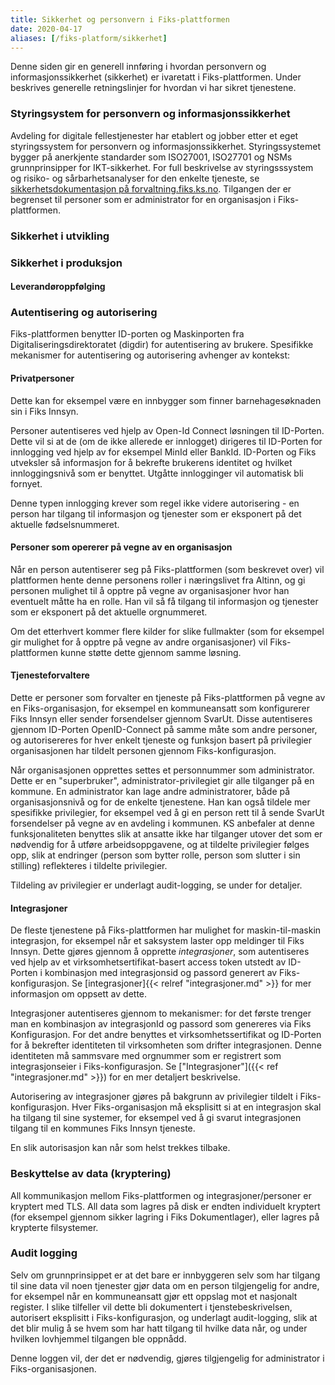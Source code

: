 ```yaml
---
title: Sikkerhet og personvern i Fiks-plattformen
date: 2020-04-17
aliases: [/fiks-platform/sikkerhet]
---
```


Denne siden gir en generell innføring i hvordan personvern og informasjonssikkerhet (sikkerhet) er ivaretatt i Fiks-plattformen. 
Under beskrives generelle retningslinjer for hvordan vi har sikret tjenestene.

### Styringsystem for personvern og informasjonssikkerhet
Avdeling for digitale fellestjenester har etablert og jobber etter et eget styringssystem for personvern og informasjonssikkerhet. Styringssystemet bygger på anerkjente standarder som ISO27001, ISO27701 og NSMs grunnprinsipper for IKT-sikkerhet. For full beskrivelse av styringsssystem og risiko- og sårbarhetsanalyser for den enkelte tjeneste, se [sikkerhetsdokumentasjon på forvaltning.fiks.ks.no](https://forvaltning.fiks.ks.no/sikkerhet-dokumentasjon/). Tilgangen der er begrenset til personer som er administrator for en organisasjon i Fiks-plattformen.

### Sikkerhet i utvikling

### Sikkerhet i produksjon

#### Leverandøroppfølging

### Autentisering og autorisering
Fiks-plattformen benytter ID-porten og Maskinporten fra Digitaliseringsdirektoratet (digdir) for autentisering av brukere. Spesifikke mekanismer for autentisering og autorisering avhenger av kontekst: 

#### Privatpersoner
Dette kan for eksempel være en innbygger som finner barnehagesøknaden sin i Fiks Innsyn.

Personer autentiseres ved hjelp av Open-Id Connect løsningen til ID-Porten. Dette vil si at de (om de ikke allerede er innlogget) dirigeres til ID-Porten for innlogging ved hjelp av for eksempel MinId eller BankId. ID-Porten og Fiks utveksler så informasjon for å bekrefte brukerens identitet og hvilket innloggingsnivå som er benyttet. Utgåtte innlogginger vil automatisk bli fornyet.

Denne typen innlogging krever som regel ikke videre autorisering - en person har tilgang til informasjon og tjenester som er eksponert på det aktuelle fødselsnummeret.

#### Personer som opererer på vegne av en organisasjon
Når en person autentiserer seg på Fiks-plattformen (som beskrevet over) vil plattformen hente denne personens roller i næringslivet fra Altinn, og gi personen mulighet til å opptre på vegne av organisasjoner hvor han eventuelt måtte ha en rolle. Han vil så få tilgang til informasjon og tjenester som er eksponert på det aktuelle orgnummeret. 

Om det etterhvert kommer flere kilder for slike fullmakter (som for eksempel gir mulighet for å opptre på vegne av andre organisasjoner) vil Fiks-plattformen kunne støtte dette gjennom samme løsning.

#### Tjenesteforvaltere
Dette er personer som forvalter en tjeneste på Fiks-plattformen på vegne av en Fiks-organisasjon, for eksempel en kommuneansatt som konfigurerer Fiks Innsyn eller sender forsendelser gjennom SvarUt. Disse autentiseres gjennom ID-Porten OpenID-Connect på samme måte som andre personer, og autorisereres for hver enkelt tjeneste og funksjon basert på privilegier organisasjonen har tildelt personen gjennom Fiks-konfigurasjon.

Når organisasjonen opprettes settes et personnummer som administrator. Dette er en "superbruker", administrator-privilegiet gir alle tilganger på en kommune. En administrator kan lage andre administratorer, både på organisasjonsnivå og for de enkelte tjenestene. Han kan også tildele mer spesifikke privilegier, for eksempel ved å gi en person rett til å sende SvarUt forsendelser på vegne av en avdeling i kommunen. KS anbefaler at denne funksjonaliteten benyttes slik at ansatte ikke har tilganger utover det som er nødvendig for å utføre arbeidsoppgavene, og at tildelte privilegier følges opp, slik at endringer (person som bytter rolle, person som slutter i sin stilling) reflekteres i tildelte privilegier.

Tildeling av privilegier er underlagt audit-logging, se under for detaljer.

#### Integrasjoner
De fleste tjenestene på Fiks-plattformen har mulighet for maskin-til-maskin integrasjon, for eksempel når et saksystem laster opp meldinger til Fiks Innsyn. Dette gjøres gjennom å opprette  _integrasjoner_, som autentiseres ved hjelp av et virksomhetsertifikat-basert access token utstedt av ID-Porten i kombinasjon med integrasjonsid og passord generert av Fiks-konfigurasjon. Se [integrasjoner]{{< relref "integrasjoner.md" >}} for mer informasjon om oppsett av dette.

Integrasjoner autentiseres gjennom to mekanismer: for det første trenger man en kombinasjon av integrasjonId og passord som genereres via Fiks Konfigurasjon. For det andre benyttes et virksomhetssertifikat og ID-Porten for å bekrefter identiteten til virksomheten som drifter integrasjonen. Denne identiteten må sammsvare med orgnummer som er registrert som integrasjonseier i Fiks-konfigurasjon. Se ["Integrasjoner"]({{< ref "integrasjoner.md" >}}) for en mer detaljert beskrivelse.  

Autorisering av integrasjoner gjøres på bakgrunn av privilegier tildelt i Fiks-konfigurasjon. Hver Fiks-organisasjon må eksplisitt si at en integrasjon skal ha tilgang til sine systemer, for eksempel ved å gi svarut integrasjonen tilgang til en kommunes Fiks Innsyn tjeneste.

En slik autorisasjon kan når som helst trekkes tilbake. 

### Beskyttelse av data (kryptering)
All kommunikasjon mellom Fiks-plattformen og integrasjoner/personer er kryptert med TLS. All data som lagres på disk er endten individuelt kryptert (for eksempel gjennom sikker lagring i Fiks Dokumentlager), eller lagres på krypterte filsystemer.

### Audit logging
Selv om grunnprinsippet er at det bare er innbyggeren selv som har tilgang til sine data vil noen tjenester gjør data om en person tilgjengelig for andre, for eksempel når en kommuneansatt gjør ett oppslag mot et nasjonalt register. I slike tilfeller vil dette bli dokumentert i tjenstebeskrivelsen, autorisert eksplisitt i Fiks-konfigurasjon, og underlagt audit-logging, slik at det blir mulig å se hvem som har hatt tilgang til hvilke data når, og under hvilken lovhjemmel tilgangen ble oppnådd.

Denne loggen vil, der det er nødvendig, gjøres tilgjengelig for administrator i Fiks-organisasjonen.
